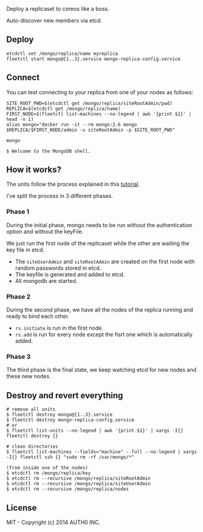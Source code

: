 Deploy a replicaset to coreos like a boss.

Auto-discover new members via etcd.

## Deploy

```
etcdctl set /mongo/replica/name myreplica
fleetctl start mongo@{1..3}.service mongo-replica-config.service
```

## Connect

You can test connecting to your replica from one of your nodes as follows:

```
SITE_ROOT_PWD=$(etcdctl get /mongo/replica/siteRootAdmin/pwd)
REPLICA=$(etcdctl get /mongo/replica/name)
FIRST_NODE=$(fleetctl list-machines --no-legend | awk '{print $2}' | head -n 1)
alias mongo="docker run -it --rm mongo:2.6 mongo $REPLICA/$FIRST_NODE/admin -u siteRootAdmin -p $SITE_ROOT_PWD"

mongo

$ Welcome to the MongoDB shell.
```

## How it works?

The units follow the process explained in this [tutorial](http://docs.mongodb.org/manual/tutorial/deploy-replica-set-with-auth/).

I've split the process in 3 different phases.

### Phase 1

During the initial phase, mongo needs to be run without the authentication option and without the keyFile.

We just run the first node of the replicaset while the other are waiting the key file in etcd.

-  The `siteUserAdmin` and `siteRootAdmin` are created on the first node with random passwords stored in etcd.
-  The keyfile is generated and added to etcd.
-  All mongodb are started.

### Phase 2

During the second phase, we have all the nodes of the replica running and ready to bind each other.

-  `rs.initiate` is run in the first node.
-  `rs.add` is run for every node except the fisrt one which is automatically added.

### Phase 3

The third phase is the final state, we keep watching etcd for new nodes and these new nodes.

## Destroy and revert everything

```
# remove all units
$ fleetctl destroy mongo@{1..3}.service
$ fleetctl destroy mongo-replica-config.service
# or
$ fleetctl list-units --no-legend | awk '{print $1}' | xargs -I{} fleetctl destroy {}

# clean directories
$ fleetctl list-machines --fields="machine" --full --no-legend | xargs -I{} fleetctl ssh {} "sudo rm -rf /var/mongo/*"

(from inside one of the nodes)
$ etcdctl rm /mongo/replica/key
$ etcdctl rm --recursive /mongo/replica/siteRootAdmin
$ etcdctl rm --recursive /mongo/replica/siteUserAdmin
$ etcdctl rm --recursive /mongo/replica/nodes
```

## License

MIT - Copyright (c) 2014 AUTH0 INC.